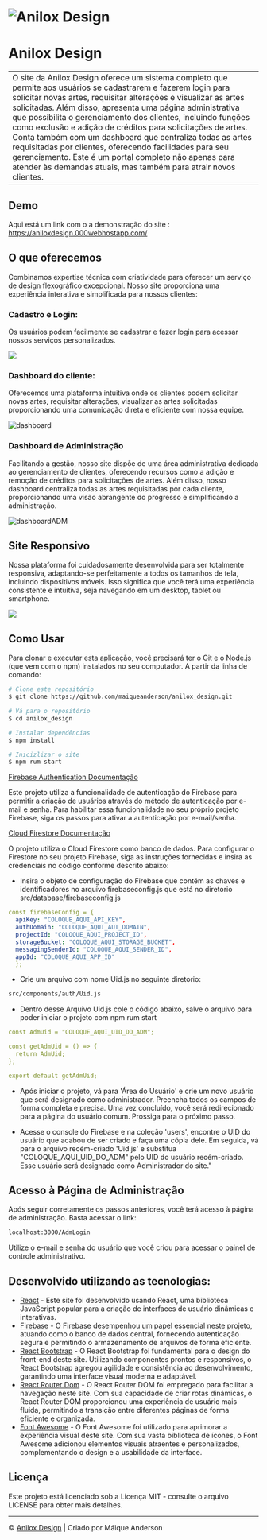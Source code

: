 
# ![Anilox Design](https://lh3.googleusercontent.com/pw/ABLVV84J309X3DRLYFbwpfEuHHHzxblI__7vPIvb7Yp3eRvzcDp3xF3w1lLQExuq7eJAAZXtovaTiUva4TDwR-bt_D0W2EHu4CnS7boPUEoQsgtDo0tVt3Oc6yHINTnvC4uryZpnd4KQTe0QQe8KrTNLJZoxLA=w3224-h1606-s-no?authuser=0)
# Anilox Design
<table>
<tr>
<td>
O site da Anilox Design oferece um sistema completo que permite aos usuários se cadastrarem e fazerem login para solicitar novas artes, requisitar alterações e visualizar as artes solicitadas. Além disso, apresenta uma página administrativa que possibilita o gerenciamento dos clientes, incluindo funções como exclusão e adição de créditos para solicitações de artes. Conta também com um dashboard que centraliza todas as artes requisitadas por clientes, oferecendo facilidades para seu gerenciamento. Este é um portal completo não apenas para atender às demandas atuais, mas também para atrair novos clientes.
</td>
</tr>
</table>


## Demo
Aqui está um link com o a demonstração do site :  https://aniloxdesign.000webhostapp.com/


## O que oferecemos
Combinamos expertise técnica com criatividade para oferecer um serviço de design flexográfico excepcional. Nosso site proporciona uma experiência interativa e simplificada para nossos clientes:

### Cadastro e Login:
Os usuários podem facilmente se cadastrar e fazer login para acessar nossos serviços personalizados.

![](https://lh3.googleusercontent.com/pw/ABLVV85hJ5-LuzpHVk4Gch78ayEH-6PG1Mi9dlWX23btPcurflSOCL2sLk1lqIquEOV5WgG7omvZg2Vc1dgBns7V-3lUdHXKjCh5ad6d84zxhH0JVEmL6bHHQO0zSL66Dh9mswZbFNKQKr-xYdd-5BH29aRjnA=w1152-h648-s-no?authuser=0)

### Dashboard do cliente:
Oferecemos uma plataforma intuitiva onde os clientes podem solicitar novas artes, requisitar alterações, visualizar as artes solicitadas proporcionando uma comunicação direta e eficiente com nossa equipe.

![dashboard](https://ibb.co/3f0sZyF)

### Dashboard de Administração
Facilitando a gestão, nosso site dispõe de uma área administrativa dedicada ao gerenciamento de clientes, oferecendo recursos como a adição e remoção de créditos para solicitações de artes. Além disso, nosso dashboard centraliza todas as artes requisitadas por cada cliente, proporcionando uma visão abrangente do progresso e simplificando a administração.

![dashboardADM](https://lh3.googleusercontent.com/pw/ADCreHe4izi8XvenIY1JCX3v0vSdxnquCCvYZulgQFUCXcK-2tpr58bOcMPABhUYNUMDGItWQPwUlPgRP-R5tNdf8ZYZk60zx-GiCX2Xp715ySuhxZ_sABrv9GCA0wzWfd8FdmepJBDqM10esiafEYk3KJ4NOQ=w800-h440-s-no?authuser=0)


## Site Responsivo
Nossa plataforma foi cuidadosamente desenvolvida para ser totalmente responsiva, adaptando-se perfeitamente a todos os tamanhos de tela, incluindo dispositivos móveis. Isso significa que você terá uma experiência consistente e intuitiva, seja navegando em um desktop, tablet ou smartphone.

![](https://lh3.googleusercontent.com/pw/ADCreHepCi2RbXVP8pTp0nc67QaNRvtpdfdRuR70tizpNwHLReD1oIX5ZiNWSfNKeVSN9SiKoOcRJXa2TGirehw3ieOrfiCCrJK9kfZSVfq-Sl0YzVRG58Dnn-3Pp3gVQOefk94ueVyHpidz22hGMIuyDOMOmg=w1920-h1600-s-no?authuser=0)




## Como Usar

Para clonar e executar esta aplicação, você precisará ter o Git e o Node.js (que vem com o npm) instalados no seu computador. A partir da linha de comando:

```bash
# Clone este repositório
$ git clone https://github.com/maiqueanderson/anilox_design.git

# Vá para o repositório
$ cd anilox_design

# Instalar dependências
$ npm install

# Inicizlizar o site
$ npm rum start
```

[Firebase Authentication Documentação](https://firebase.google.com/docs/firestore?hl=pt-br)

Este projeto utiliza a funcionalidade de autenticação do Firebase para permitir a criação de usuários através do método de autenticação por e-mail e senha. Para habilitar essa funcionalidade no seu próprio projeto Firebase, siga os passos para ativar a autenticação por e-mail/senha.

[Cloud Firestore Documentação](https://firebase.google.com/docs/firestore?hl=pt-br)

O projeto utiliza o Cloud Firestore como banco de dados. Para configurar o Firestore no seu projeto Firebase, siga as instruções fornecidas e insira as credenciais no código conforme descrito abaixo:

- Insira o objeto de configuração do Firebase que contém as chaves e identificadores no arquivo firebaseconfig.js que está no diretorio src/database/firebaseconfig.js

```yaml
const firebaseConfig = {
  apiKey: "COLOQUE_AQUI_API_KEY",
  authDomain: "COLOQUE_AQUI_AUT_DOMAIN",
  projectId: "COLOQUE_AQUI_PROJECT_ID",
  storageBucket: "COLOQUE_AQUI_STORAGE_BUCKET",
  messagingSenderId: "COLOQUE_AQUI_SENDER_ID",
  appId: "COLOQUE_AQUI_APP_ID"
  };
```

- Crie um arquivo com nome Uid.js no seguinte diretorio: 

```bash
src/components/auth/Uid.js
```

- Dentro desse Arquivo Uid.js cole o código abaixo, salve o arquivo para poder iniciar o projeto com npm rum start

```yaml
const AdmUid = "COLOQUE_AQUI_UID_DO_ADM";

const getAdmUid = () => {
  return AdmUid;
};

export default getAdmUid;
```

- Após iniciar o projeto, vá para 'Área do Usuário' e crie um novo usuário que será designado como administrador. Preencha todos os campos de forma completa e precisa. Uma vez concluído, você será redirecionado para a página do usuário comum. Prossiga para o próximo passo.

- Acesse o console do Firebase e na coleção 'users', encontre o UID do usuário que acabou de ser criado e faça uma cópia dele. Em seguida, vá para o arquivo recém-criado 'Uid.js' e substitua "COLOQUE_AQUI_UID_DO_ADM" pelo UID do usuário recém-criado. Esse usuário será designado como Administrador do site."

## Acesso à Página de Administração

Após seguir corretamente os passos anteriores, você terá acesso à página de administração. Basta acessar o link:

```bash
localhost:3000/AdmLogin
```

Utilize o e-mail e senha do usuário que você criou para acessar o painel de controle administrativo.

## Desenvolvido utilizando as tecnologias:

- [React](https://www.w3schools.com/REACT/DEFAULT.ASP) - Este site foi desenvolvido usando React, uma biblioteca JavaScript popular para a criação de interfaces de usuário dinâmicas e interativas.
- [Firebase](https://firebase.google.com/docs/build?hl=pt-br) - O Firebase desempenhou um papel essencial neste projeto, atuando como o banco de dados central, fornecendo autenticação segura e permitindo o armazenamento de arquivos de forma eficiente.
- [React Bootstrap](https://react-bootstrap.netlify.app/docs/getting-started/introduction) - O React Bootstrap foi fundamental para o design do front-end deste site. Utilizando componentes prontos e responsivos, o React Bootstrap agregou agilidade e consistência ao desenvolvimento, garantindo uma interface visual moderna e adaptável.
- [React Router Dom](https://www.w3schools.com/react/react_router.asp) - O React Router DOM foi empregado para facilitar a navegação neste site. Com sua capacidade de criar rotas dinâmicas, o React Router DOM proporcionou uma experiência de usuário mais fluida, permitindo a transição entre diferentes páginas de forma eficiente e organizada.
- [Font Awesome](https://fontawesome.com/docs) - O Font Awesome foi utilizado para aprimorar a experiência visual deste site. Com sua vasta biblioteca de ícones, o Font Awesome adicionou elementos visuais atraentes e personalizados, complementando o design e a usabilidade da interface.


## Licença

Este projeto está licenciado sob a Licença MIT - consulte o arquivo LICENSE para obter mais detalhes.

---

© [Anilox Design](https://aniloxdesign.000webhostapp.com/) | Criado por Máique Anderson



